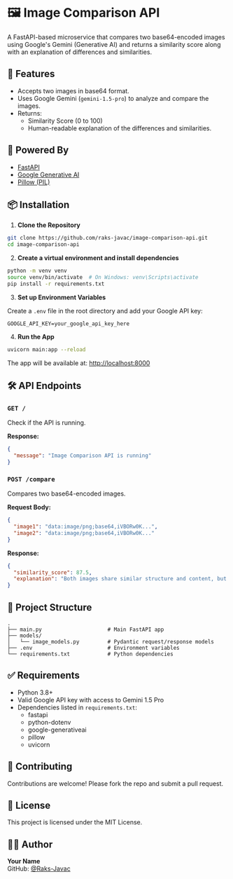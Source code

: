 # 🖼️ Image Comparison API

A FastAPI-based microservice that compares two base64-encoded images using Google's Gemini (Generative AI) and returns a similarity score along with an explanation of differences and similarities.

## 🚀 Features

- Accepts two images in base64 format.
- Uses Google Gemini (`gemini-1.5-pro`) to analyze and compare the images.
- Returns:
  - Similarity Score (0 to 100)
  - Human-readable explanation of the differences and similarities.

## 🧠 Powered By

- [FastAPI](https://fastapi.tiangolo.com/)
- [Google Generative AI](https://ai.google.dev/)
- [Pillow (PIL)](https://python-pillow.org/)

## 📦 Installation

1. **Clone the Repository**

```bash
git clone https://github.com/raks-javac/image-comparison-api.git
cd image-comparison-api
```

2. **Create a virtual environment and install dependencies**

```bash
python -m venv venv
source venv/bin/activate  # On Windows: venv\Scripts\activate
pip install -r requirements.txt
```

3. **Set up Environment Variables**

Create a `.env` file in the root directory and add your Google API key:

```env
GOOGLE_API_KEY=your_google_api_key_here
```

4. **Run the App**

```bash
uvicorn main:app --reload
```

The app will be available at: [http://localhost:8000](http://localhost:8000)

## 🛠️ API Endpoints

### `GET /`

Check if the API is running.

**Response:**
```json
{
  "message": "Image Comparison API is running"
}
```

### `POST /compare`

Compares two base64-encoded images.

**Request Body:**
```json
{
  "image1": "data:image/png;base64,iVBORw0K...",
  "image2": "data:image/png;base64,iVBORw0K..."
}
```

**Response:**
```json
{
  "similarity_score": 87.5,
  "explanation": "Both images share similar structure and content, but differ slightly in color and background elements."
}
```

## 📁 Project Structure

```
.
├── main.py                     # Main FastAPI app
├── models/
│   └── image_models.py         # Pydantic request/response models
├── .env                        # Environment variables
└── requirements.txt            # Python dependencies
```

## ✅ Requirements

- Python 3.8+
- Valid Google API key with access to Gemini 1.5 Pro
- Dependencies listed in `requirements.txt`:
  - fastapi
  - python-dotenv
  - google-generativeai
  - pillow
  - uvicorn

## 🤝 Contributing

Contributions are welcome! Please fork the repo and submit a pull request.

## 📄 License

This project is licensed under the MIT License.

## 🙋‍♂️ Author

**Your Name**  
GitHub: [@Raks-Javac](https://github.com/Raks-Javac)
